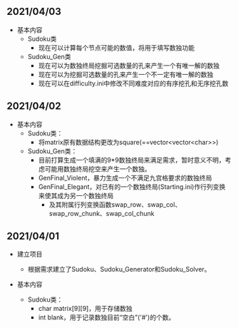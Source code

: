 ## 2021/04/03

- 基本内容
  - Sudoku类
    - 现在可以计算每个节点可能的数值，将用于填写数独功能
  - Sudoku_Gen类
    - 现在可以为数独终局挖掘可选数量的孔来产生一个有唯一解的数独
    - 现在可以为挖掘可选数量的孔来产生一个不一定有唯一解的数独
    - 现在可以在difficulty.ini中修改不同难度对应的有序挖孔和无序挖孔数

## 2021/04/02

- 基本内容
  - Sudoku类：
    - 将matrix原有数据结构更改为square(==vector\<vector\<char\>\>)
  - Sudoku_Gen类：
    - 目前打算生成一个填满的9*9数独终局来满足需求，暂时意义不明，考虑可能用数独终局挖空来产生一个数独。
    - GenFinal_Violent，暴力生成一个不满足九宫格要求的数独终局
    - GenFinal_Elegant，对已有的一个数独终局(Starting.ini)作行列变换来使其成为另一个数独终局
      - 及其附属行列变换函数swap_row、swap_col、swap_row_chunk、swap_col_chunk

## 2021/04/01

- 建立项目
  - 根据需求建立了Sudoku、Sudoku_Generator和Sudoku_Solver。

- 基本内容
  - Sudoku类：
    - char matrix\[9]\[9]，用于存储数独
    - int blank，用于记录数独目前“空白”('#')的个数。
